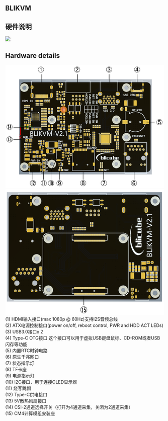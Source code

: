 ## BLIKVM
## 硬件说明
![](/images/physical_img/blikvm8.jpg)
## Hardware details
![](/images/pcb_img/PCB-A-seq.png)
![](/images/pcb_img/PCB-B-seq.png)  
(1) HDMI输入接口(max 1080p @ 60Hz)支持I2S音频总线  
(2) ATX电源控制接口(power on/off, reboot control, PWR and HDD ACT LEDs)  
(3) USB3.0接口x 2  
(4) Type-C OTG接口 这个接口可以用于虚拟USB键盘鼠标、CD-ROM或者USB闪存等功能  
(5) 内置RTC时钟电路  
(6) 原生千兆网口  
(7) 状态指示灯  
(8) TF卡座  
(9) 电源指示灯  
(10) I2C接口，用于连接OLED显示器  
(11) 烧写跳帽  
(12) Type-C供电接口  
(13) 5V散热风扇接口  
(14) CSI-2通道选择开关（打开为4通道采集，关闭为2通道采集）  
(15) CM4计算模组安装座  
